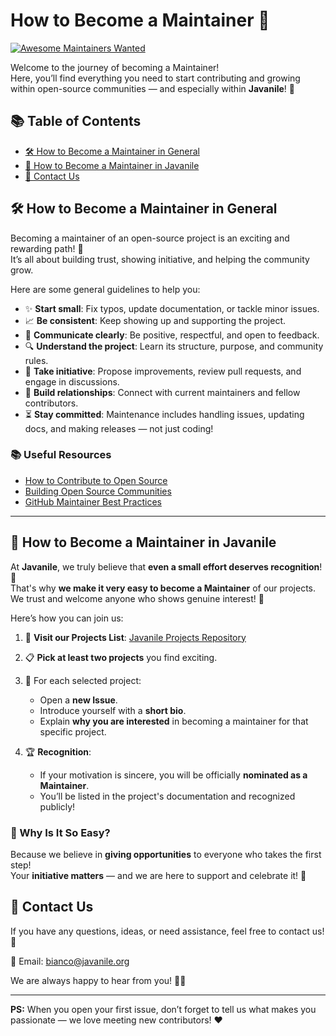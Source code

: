 # How to Become a Maintainer 🚀

[![Awesome Maintainers Wanted](https://img.shields.io/badge/maintainers-wanted-blue.svg)](#)

Welcome to the journey of becoming a Maintainer!  
Here, you’ll find everything you need to start contributing and growing within open-source communities — and especially within **Javanile**! 🌟

## 📚 Table of Contents

- [🛠️ How to Become a Maintainer in General](#️-how-to-become-a-maintainer-in-general)
- [🌟 How to Become a Maintainer in Javanile](#-how-to-become-a-maintainer-in-javanile)
- [📩 Contact Us](#-contact-us)

## 🛠️ How to Become a Maintainer in General

Becoming a maintainer of an open-source project is an exciting and rewarding path! 🎯  
It’s all about building trust, showing initiative, and helping the community grow.

Here are some general guidelines to help you:

- ✨ **Start small**: Fix typos, update documentation, or tackle minor issues.
- 📈 **Be consistent**: Keep showing up and supporting the project.
- 💬 **Communicate clearly**: Be positive, respectful, and open to feedback.
- 🔍 **Understand the project**: Learn its structure, purpose, and community rules.
- 🧠 **Take initiative**: Propose improvements, review pull requests, and engage in discussions.
- 🤝 **Build relationships**: Connect with current maintainers and fellow contributors.
- ⏳ **Stay committed**: Maintenance includes handling issues, updating docs, and making releases — not just coding!

### 📚 Useful Resources

- [How to Contribute to Open Source](https://opensource.guide/how-to-contribute/)
- [Building Open Source Communities](https://opensource.guide/building-community/)
- [GitHub Maintainer Best Practices](https://github.com/github/maintainer-best-practices)

---

## 🌟 How to Become a Maintainer in Javanile

At **Javanile**, we truly believe that **even a small effort deserves recognition**! 🎉  
That's why **we make it very easy to become a Maintainer** of our projects.  
We trust and welcome anyone who shows genuine interest! 🤗

Here’s how you can join us:

1. 🔎 **Visit our Projects List**: [Javanile Projects Repository](https://github.com/javanile/github-traffic)  

2. 📋 **Pick at least two projects** you find exciting.

3. 📝 For each selected project:
   - Open a **new Issue**.
   - Introduce yourself with a **short bio**.
   - Explain **why you are interested** in becoming a maintainer for that specific project.

4. 🏆 **Recognition**:
   - If your motivation is sincere, you will be officially **nominated as a Maintainer**.
   - You’ll be listed in the project's documentation and recognized publicly!

### 🎯 Why Is It So Easy?

Because we believe in **giving opportunities** to everyone who takes the first step!  
Your **initiative matters** — and we are here to support and celebrate it! 🙌

## 📩 Contact Us

If you have any questions, ideas, or need assistance, feel free to contact us! 💬  

📧 Email: [bianco@javanile.org](mailto:bianco@javanile.org)

We are always happy to hear from you! 🚀✨

---

**PS:** When you open your first issue, don’t forget to tell us what makes you passionate — we love meeting new contributors! ❤️
